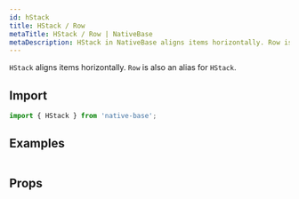```yaml
---
id: hStack
title: HStack / Row
metaTitle: HStack / Row | NativeBase
metaDescription: HStack in NativeBase aligns items horizontally. Row is also an alias for HStack. Learn more about aligning with this component with examples in this document.
---
```


`HStack` aligns items horizontally. `Row` is also an alias for `HStack`.

## Import

```jsx
import { HStack } from 'native-base';
```

## Examples

```ComponentSnackPlayer path=primitives,HStack,basic.tsx

```

## Props

```ComponentPropTable path=primitives,Stack,HStack.tsx

```
